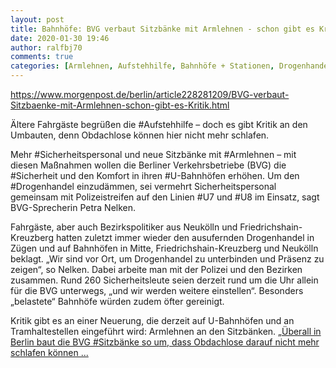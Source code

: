 ```yaml
---
layout: post
title: Bahnhöfe: BVG verbaut Sitzbänke mit Armlehnen - schon gibt es Kritik, aus Berliner Morgenpost
date: 2020-01-30 19:46
author: ralfbj70
comments: true
categories: [Armlehnen, Aufstehhilfe, Bahnhöfe + Stationen, Drogenhandel, Infrastruktur, Sicherheit, Sicherheitspersonal, Sitzbänke, Straßenbahn, U-Bahn, U7, U8]
---
```

https://www.morgenpost.de/berlin/article228281209/BVG-verbaut-Sitzbaenke-mit-Armlehnen-schon-gibt-es-Kritik.html

Ältere Fahrgäste begrüßen die #Aufstehhilfe – doch es gibt Kritik an den Umbauten, denn Obdachlose können hier nicht mehr schlafen.

Mehr #Sicherheitspersonal und neue Sitzbänke mit #Armlehnen – mit diesen Maßnahmen wollen die Berliner Verkehrsbetriebe (BVG) die #Sicherheit und den Komfort in ihren #U-Bahnhöfen erhöhen. Um den #Drogenhandel einzudämmen, sei vermehrt Sicherheitspersonal gemeinsam mit Polizeistreifen auf den Linien #U7 und #U8 im Einsatz, sagt BVG-Sprecherin Petra Nelken.

Fahrgäste, aber auch Bezirkspolitiker aus Neukölln und Friedrichshain-Kreuzberg hatten zuletzt immer wieder den ausufernden Drogenhandel in Zügen und auf Bahnhöfen in Mitte, Friedrichshain-Kreuzberg und Neukölln beklagt. „Wir sind vor Ort, um Drogenhandel zu unterbinden und Präsenz zu zeigen“, so Nelken. Dabei arbeite man mit der Polizei und den Bezirken zusammen. Rund 260 Sicherheitsleute seien derzeit rund um die Uhr allein für die BVG unterwegs, „und wir werden weitere einstellen“. Besonders „belastete“ Bahnhöfe würden zudem öfter gereinigt.

Kritik gibt es an einer Neuerung, die derzeit auf U-Bahnhöfen und an Tramhaltestellen eingeführt wird: Armlehnen an den Sitzbänken. „<a href="https://www.morgenpost.de/berlin/article228281209/BVG-verbaut-Sitzbaenke-mit-Armlehnen-schon-gibt-es-Kritik.html">Überall in Berlin baut die BVG #Sitzbänke so um, dass Obdachlose darauf nicht mehr schlafen können ...</a>
